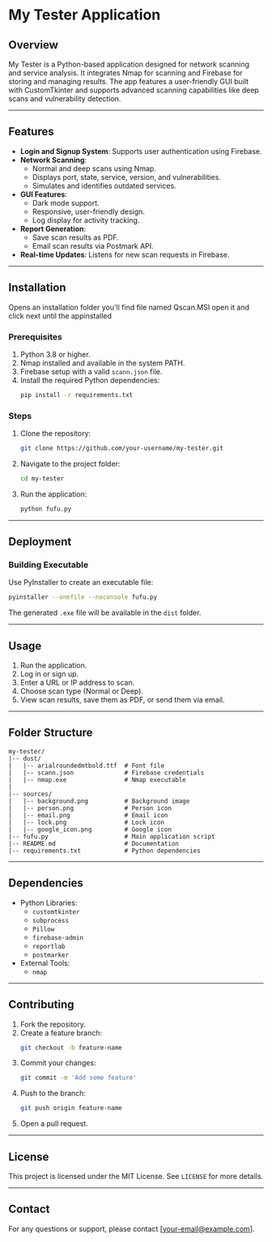 # My Tester Application

## Overview
My Tester is a Python-based application designed for network scanning and service analysis. It integrates Nmap for scanning and Firebase for storing and managing results. The app features a user-friendly GUI built with CustomTkinter and supports advanced scanning capabilities like deep scans and vulnerability detection.

---

## Features
- **Login and Signup System**: Supports user authentication using Firebase.
- **Network Scanning**:
  - Normal and deep scans using Nmap.
  - Displays port, state, service, version, and vulnerabilities.
  - Simulates and identifies outdated services.
- **GUI Features**:
  - Dark mode support.
  - Responsive, user-friendly design.
  - Log display for activity tracking.
- **Report Generation**:
  - Save scan results as PDF.
  - Email scan results via Postmark API.
- **Real-time Updates**: Listens for new scan requests in Firebase.

---

## Installation

Opens an installation folder you'll find file named Qscan.MSI open it and click next until the appinstalled 

### Prerequisites
1. Python 3.8 or higher.
2. Nmap installed and available in the system PATH.
3. Firebase setup with a valid `scann.json` file.
4. Install the required Python dependencies:
   ```bash
   pip install -r requirements.txt
   ```

### Steps
1. Clone the repository:
   ```bash
   git clone https://github.com/your-username/my-tester.git
   ```
2. Navigate to the project folder:
   ```bash
   cd my-tester
   ```
3. Run the application:
   ```bash
   python fufu.py
   ```

---

## Deployment
### Building Executable
Use PyInstaller to create an executable file:
```bash
pyinstaller --onefile --noconsole fufu.py
```
The generated `.exe` file will be available in the `dist` folder.

---

## Usage
1. Run the application.
2. Log in or sign up.
3. Enter a URL or IP address to scan.
4. Choose scan type (Normal or Deep).
5. View scan results, save them as PDF, or send them via email.

---

## Folder Structure
```
my-tester/
|-- dust/
|   |-- arialroundedmtbold.ttf  # Font file
|   |-- scann.json              # Firebase credentials
|   |-- nmap.exe                # Nmap executable
|
|-- sources/
|   |-- background.png          # Background image
|   |-- person.png              # Person icon
|   |-- email.png               # Email icon
|   |-- lock.png                # Lock icon
|   |-- google_icon.png         # Google icon
|-- fufu.py                     # Main application script
|-- README.md                   # Documentation
|-- requirements.txt            # Python dependencies
```

---

## Dependencies
- Python Libraries:
  - `customtkinter`
  - `subprocess`
  - `Pillow`
  - `firebase-admin`
  - `reportlab`
  - `postmarker`
- External Tools:
  - `nmap`

---

## Contributing
1. Fork the repository.
2. Create a feature branch:
   ```bash
   git checkout -b feature-name
   ```
3. Commit your changes:
   ```bash
   git commit -m 'Add some feature'
   ```
4. Push to the branch:
   ```bash
   git push origin feature-name
   ```
5. Open a pull request.

---

## License
This project is licensed under the MIT License. See `LICENSE` for more details.

---

## Contact
For any questions or support, please contact [your-email@example.com].

